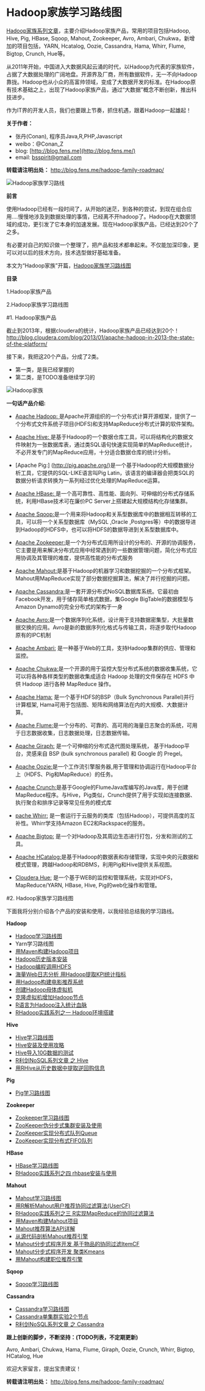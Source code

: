 Hadoop家族学习路线图
=======================

[Hadoop家族系列文章](http://blog.fens.me/series-hadoop-family/)，主要介绍Hadoop家族产品，常用的项目包括Hadoop, Hive, Pig, HBase, Sqoop, Mahout, Zookeeper, Avro, Ambari, Chukwa，新增加的项目包括，YARN, Hcatalog, Oozie, Cassandra, Hama, Whirr, Flume, Bigtop, Crunch, Hue等。

从2011年开始，中国进入大数据风起云涌的时代，以Hadoop为代表的家族软件，占据了大数据处理的广阔地盘。开源界及厂商，所有数据软件，无一不向Hadoop靠拢。Hadoop也从小众的高富帅领域，变成了大数据开发的标准。在Hadoop原有技术基础之上，出现了Hadoop家族产品，通过“大数据”概念不断创新，推出科技进步。

作为IT界的开发人员，我们也要跟上节奏，抓住机遇，跟着Hadoop一起雄起！

**关于作者：**

+ 张丹(Conan), 程序员Java,R,PHP,Javascript
+ weibo：@Conan_Z
+ blog: [http://blog.fens.me](http://blog.fens.me/)
+ email: bsspirit@gmail.com


**转载请注明出处：**
http://blog.fens.me/hadoop-family-roadmap/

![Hadoop家族学习路线](http://blog.fens.me/wp-content/uploads/2013/09/hadoopFamilyRoadmap.png)


**前言**

使用Hadoop已经有一段时间了，从开始的迷茫，到各种的尝试，到现在组合应用….慢慢地涉及到数据处理的事情，已经离不开hadoop了。Hadoop在大数据领域的成功，更引发了它本身的加速发展。现在Hadoop家族产品，已经达到20个了之多。

有必要对自己的知识做一个整理了，把产品和技术都串起来。不仅能加深印象，更可以对以后的技术方向，技术选型做好基础准备。

本文为“Hadoop家族”开篇，[Hadoop家族学习路线图](http://blog.fens.me/hadoop-family-roadmap/)

**目录**

1.Hadoop家族产品

2.Hadoop家族学习路线图

#1. Hadoop家族产品

截止到2013年，根据cloudera的统计，Hadoop家族产品已经达到20个！
http://blog.cloudera.com/blog/2013/01/apache-hadoop-in-2013-the-state-of-the-platform/

接下来，我把这20个产品，分成了2类。

- 第一类，是我已经掌握的
- 第二类，是TODO准备继续学习的

![Hadoop家族](http://blog.fens.me/wp-content/uploads/2013/09/HadoopFamilySmall.png)

**一句话产品介绍:**

+ [Apache Hadoop: ](http://hadoop.apache.org/)是Apache开源组织的一个分布式计算开源框架，提供了一个分布式文件系统子项目(HDFS)和支持MapReduce分布式计算的软件架构。

+ [Apache Hive: ](http://hive.apache.org/)是基于Hadoop的一个数据仓库工具，可以将结构化的数据文件映射为一张数据库表，通过类SQL语句快速实现简单的MapReduce统计，不必开发专门的MapReduce应用，十分适合数据仓库的统计分析。

+ [Apache Pig:] (http://pig.apache.org/)是一个基于Hadoop的大规模数据分析工具，它提供的SQL-LIKE语言叫Pig Latin，该语言的编译器会把类SQL的数据分析请求转换为一系列经过优化处理的MapReduce运算。

+ [Apache HBase: ](http://hbase.apache.org/)是一个高可靠性、高性能、面向列、可伸缩的分布式存储系统，利用HBase技术可在廉价PC Server上搭建起大规模结构化存储集群。

+ [Apache Sqoop:](http://sqoop.apache.org/)是一个用来将Hadoop和关系型数据库中的数据相互转移的工具，可以将一个关系型数据库（MySQL ,Oracle ,Postgres等）中的数据导进到Hadoop的HDFS中，也可以将HDFS的数据导进到关系型数据库中。

+ [Apache Zookeeper:](http://zookeeper.apache.org/)是一个为分布式应用所设计的分布的、开源的协调服务，它主要是用来解决分布式应用中经常遇到的一些数据管理问题，简化分布式应用协调及其管理的难度，提供高性能的分布式服务

+ [Apache Mahout:](http://mahout.apache.org/)是基于Hadoop的机器学习和数据挖掘的一个分布式框架。Mahout用MapReduce实现了部分数据挖掘算法，解决了并行挖掘的问题。

+ [Apache Cassandra:](http://cassandra.apache.org/)是一套开源分布式NoSQL数据库系统。它最初由Facebook开发，用于储存简单格式数据，集Google BigTable的数据模型与Amazon Dynamo的完全分布式的架构于一身

+ [Apache Avro:](http://avro.apache.org/)是一个数据序列化系统，设计用于支持数据密集型，大批量数据交换的应用。Avro是新的数据序列化格式与传输工具，将逐步取代Hadoop原有的IPC机制

+ [Apache Ambari:](http://incubator.apache.org/ambari/) 是一种基于Web的工具，支持Hadoop集群的供应、管理和监控。

+ [Apache Chukwa:](http://incubator.apache.org/chukwa/)是一个开源的用于监控大型分布式系统的数据收集系统，它可以将各种各样类型的数据收集成适合 Hadoop 处理的文件保存在 HDFS 中供 Hadoop 进行各种 MapReduce 操作。

+ [Apache Hama:](http://hama.apache.org/) 是一个基于HDFS的BSP（Bulk Synchronous Parallel)并行计算框架, Hama可用于包括图、矩阵和网络算法在内的大规模、大数据计算。

+ [Apache Flume:](http://flume.apache.org/)是一个分布的、可靠的、高可用的海量日志聚合的系统，可用于日志数据收集，日志数据处理，日志数据传输。

+ [Apache Giraph:](http://giraph.apache.org/) 是一个可伸缩的分布式迭代图处理系统， 基于Hadoop平台，灵感来自 BSP (bulk synchronous parallel) 和 Google 的 Pregel。

+ [Apache Oozie:](http://oozie.apache.org/)是一个工作流引擎服务器,用于管理和协调运行在Hadoop平台上（HDFS、Pig和MapReduce）的任务。

+ [Apache Crunch:](http://incubator.apache.org/crunch/)是基于Google的FlumeJava库编写的Java库，用于创建MapReduce程序。与Hive，Pig类似，Crunch提供了用于实现如连接数据、执行聚合和排序记录等常见任务的模式库

+ [pache Whirr:](http://whirr.apache.org/) 是一套运行于云服务的类库（包括Hadoop），可提供高度的互补性。Whirr学支持Amazon EC2和Rackspace的服务。

+ [Apache Bigtop:](http://bigtop.apache.org/) 是一个对Hadoop及其周边生态进行打包，分发和测试的工具。

+ [Apache HCatalog:](http://incubator.apache.org/hcatalog/)是基于Hadoop的数据表和存储管理，实现中央的元数据和模式管理，跨越Hadoop和RDBMS，利用Pig和Hive提供关系视图。

+ [Cloudera Hue:](http://cloudera.github.io/hue/) 是一个基于WEB的监控和管理系统，实现对HDFS，MapReduce/YARN, HBase, Hive, Pig的web化操作和管理。


#2. Hadoop家族学习路线图

下面我将分别介绍各个产品的安装和使用，以我经验总结我的学习路线。

**Hadoop**

+ [Hadoop学习路线图](http://blog.fens.me/hadoop-core-roadmap/)
+ Yarn学习路线图
+ [用Maven构建Hadoop项目](http://blog.fens.me/hadoop-maven-eclipse/)
+ [Hadoop历史版本安装](http://blog.fens.me/hadoop-history-source-install/)
+ [Hadoop编程调用HDFS](http://blog.fens.me/hadoop-hdfs-api/)
+ [海量Web日志分析 用Hadoop提取KPI统计指标](http://blog.fens.me/hadoop-mapreduce-log-kpi/)
+ [用Hadoop构建电影推荐系统](http://blog.fens.me/hadoop-mapreduce-recommand/)
+ [创建Hadoop母体虚拟机](http://blog.fens.me/hadoop-base-kvm/)
+ [克隆虚拟机增加Hadoop节点](http://blog.fens.me/hadoop-clone-node/)
+ [R语言为Hadoop注入统计血脉](http://blog.fens.me/r-hadoop-intro/)
+ [RHadoop实践系列之一 Hadoop环境搭建](http://blog.fens.me/rhadoop-hadoop/)

**Hive**

+ [Hive学习路线图](http://blog.fens.me/hadoop-hive-roadmap/)
+ [Hive安装及使用攻略](http://blog.fens.me/hadoop-hive-intro/)
+ [Hive导入10G数据的测试](http://blog.fens.me/hadoop-hive-10g/)
+ [R利剑NoSQL系列文章 之 Hive](http://blog.fens.me/nosql-r-hive/)
+ [用RHive从历史数据中提取逆回购信息](http://blog.fens.me/finance-rhive-repurchase/)

**Pig**

+ [Pig学习路线图](http://blog.fens.me/hadoop-pig-roadmap/)

**Zookeeper**

+ [Zookeeper学习路线图](http://blog.fens.me/hadoop-zookeeper-roadmap/)
+ [ZooKeeper伪分步式集群安装及使用](http://blog.fens.me/hadoop-zookeeper-intro/)
+ [ZooKeeper实现分布式队列Queue](http://blog.fens.me/zookeeper-queue/)
+ [ZooKeeper实现分布式FIFO队列](http://blog.fens.me/zookeeper-queue-fifo/)

**HBase**

+ [HBase学习路线图](http://blog.fens.me/hadoop-hbase-roadmap/)
+ [RHadoop实践系列之四  rhbase安装与使用](http://blog.fens.me/rhadoop-hbase-rhase/)

**Mahout**

+ [Mahout学习路线图](http://blog.fens.me/hadoop-mahout-roadmap/)
+ [用R解析Mahout用户推荐协同过滤算法(UserCF)](http://blog.fens.me/r-mahout-usercf/)
+ [RHadoop实践系列之三 R实现MapReduce的协同过滤算法](http://blog.fens.me/rhadoop-mapreduce-rmr/)
+ [用Maven构建Mahout项目](http://blog.fens.me/hadoop-mahout-maven-eclipse/)
+ [Mahout推荐算法API详解](http://blog.fens.me/mahout-recommendation-api/)
+ [从源代码剖析Mahout推荐引擎](http://blog.fens.me/mahout-recommend-engine/)
+ [Mahout分步式程序开发 基于物品的协同过滤ItemCF](http://blog.fens.me/hadoop-mahout-mapreduce-itemcf/)
+ [Mahout分步式程序开发 聚类Kmeans](http://blog.fens.me/hadoop-mahout-kmeans/)
+ [用Mahout构建职位推荐引擎](http://blog.fens.me/hadoop-mahout-recommend-job/)

**Sqoop**

+ [Sqoop学习路线图](http://blog.fens.me/hadoop-sqoop-roadmap/)

**Cassandra**

+ [Cassandra学习路线图](http://blog.fens.me/hadoop-cassandra-roadmap/)
+ [Cassandra单集群实验2个节点](http://blog.fens.me/cassandra-clustor/)
+ [R利剑NoSQL系列文章 之 Cassandra](http://blog.fens.me/nosql-r-cassandra/)


**跟上创新的脚步，不断坚持：(TODO列表，不定期更新)**

Avro, Ambari, Chukwa, Hama, Flume, Giraph, Oozie, Crunch, Whirr, Bigtop, HCatalog, Hue

欢迎大家留言，提出宝贵建议！


**转载请注明出处：**
http://blog.fens.me/hadoop-family-roadmap/












